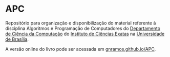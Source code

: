 # APC

Repositório para organização e disponibilização do material referente à disciplina Algoritmos e Programação de Computadores do [Departamento de Ciência da Computação](https://cic.unb.br/) do [Instituto de Ciências Exatas](https://www.exatas.unb.br/) na [Universidade de Brasília](https://www.unb.br/).

A versão online do livro pode ser acessada em [gnramos.github.io/APC](https://gnramos.github.io/APC/).
